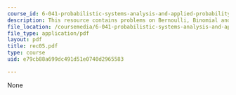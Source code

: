 ```yaml
---
course_id: 6-041-probabilistic-systems-analysis-and-applied-probability-spring-2006
description: This resource contains problems on Bernoulli, Binomial and Poisson.
file_location: /coursemedia/6-041-probabilistic-systems-analysis-and-applied-probability-spring-2006/e79cb88a699dc491d51e0740d2965583_rec05.pdf
file_type: application/pdf
layout: pdf
title: rec05.pdf
type: course
uid: e79cb88a699dc491d51e0740d2965583

---
```

None